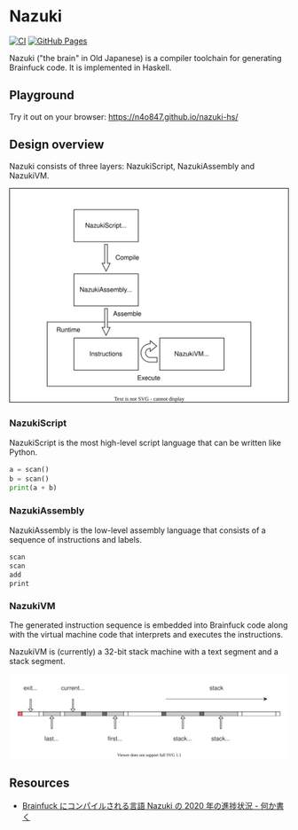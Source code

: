 # Nazuki

[![CI](https://github.com/n4o847/nazuki-hs/actions/workflows/ci.yml/badge.svg?branch=develop)](https://github.com/n4o847/nazuki-hs/actions/workflows/ci.yml)
[![GitHub Pages](https://github.com/n4o847/nazuki-hs/actions/workflows/gh-pages.yml/badge.svg?branch=main)](https://github.com/n4o847/nazuki-hs/actions/workflows/gh-pages.yml)

Nazuki ("the brain" in Old Japanese) is a compiler toolchain for generating Brainfuck code. It is implemented in Haskell.

## Playground

Try it out on your browser: https://n4o847.github.io/nazuki-hs/

## Design overview

Nazuki consists of three layers: NazukiScript, NazukiAssembly and NazukiVM.

![Architecture overview](website/docs/img/architecture-overview.drawio.svg)

### NazukiScript

NazukiScript is the most high-level script language that can be written like Python.

```py
a = scan()
b = scan()
print(a + b)
```

### NazukiAssembly

NazukiAssembly is the low-level assembly language that consists of a sequence of instructions and labels.

```
scan
scan
add
print
```

### NazukiVM

The generated instruction sequence is embedded into Brainfuck code along with the virtual machine code that interprets and executes the instructions.

NazukiVM is (currently) a 32-bit stack machine with a text segment and a stack segment.

![Memory layout of NazukiVM](website/docs/img/8a0bb357-f4e4-4a75-9022-7d69b3f638bb.drawio.svg)

## Resources

- [Brainfuck にコンパイルされる言語 Nazuki の 2020 年の進捗状況 - 何か書く](https://n4o847.hatenablog.com/entry/2020/12/24/182051)
